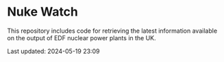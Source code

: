 # Nuke Watch

This repository includes code for retrieving the latest information available on the output of EDF nuclear power plants in the UK.

Last updated: 2024-05-19 23:09